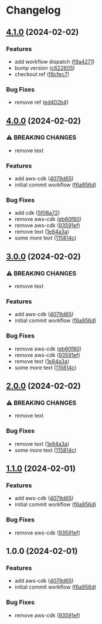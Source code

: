 # Changelog

## [4.1.0](https://github.com/blontic/release-please-demo/compare/v4.0.0...v4.1.0) (2024-02-02)


### Features

* add workflow dispatch ([f9a4271](https://github.com/blontic/release-please-demo/commit/f9a427175c2787eda977466850d33e6fe05ddb6e))
* bump version ([c622605](https://github.com/blontic/release-please-demo/commit/c6226055878632477abe540f28baa2af6bf3f025))
* checkout ref ([f6cfec7](https://github.com/blontic/release-please-demo/commit/f6cfec723ee21ca7c1ed7277df51e948ce3bf590))


### Bug Fixes

* remove ref ([ed402b4](https://github.com/blontic/release-please-demo/commit/ed402b47563f8d1a884a65c489ff17900b930fcf))

## [4.0.0](https://github.com/blontic/release-please-demo/compare/v3.0.0...v4.0.0) (2024-02-02)


### ⚠ BREAKING CHANGES

* remove text

### Features

* add aws-cdk ([4079d65](https://github.com/blontic/release-please-demo/commit/4079d655209443447d1e0521ef8ac99509327916))
* initial commit workflow ([f6a956d](https://github.com/blontic/release-please-demo/commit/f6a956d21ef8847af01b722b8e2f86d1c5d94f17))


### Bug Fixes

* add cdk ([5f08a72](https://github.com/blontic/release-please-demo/commit/5f08a72ce17c90a6cf811594f9a26a781abeb786))
* remove aws-cdk ([eb60f80](https://github.com/blontic/release-please-demo/commit/eb60f80f18260b03c252831d2ae0f4ad0448795b))
* remove aws-cdk ([93591ef](https://github.com/blontic/release-please-demo/commit/93591efd60be68afac0b96a117647efa199c7ae3))
* remove text ([1e84a3a](https://github.com/blontic/release-please-demo/commit/1e84a3a98066527b86a2f7e26175772aa4816d3b))
* some more text ([115814c](https://github.com/blontic/release-please-demo/commit/115814cbafaea9d4dfd598c85105d87c8b8389e1))

## [3.0.0](https://github.com/blontic/release-please-demo/compare/v2.0.0...v3.0.0) (2024-02-02)


### ⚠ BREAKING CHANGES

* remove text

### Features

* add aws-cdk ([4079d65](https://github.com/blontic/release-please-demo/commit/4079d655209443447d1e0521ef8ac99509327916))
* initial commit workflow ([f6a956d](https://github.com/blontic/release-please-demo/commit/f6a956d21ef8847af01b722b8e2f86d1c5d94f17))


### Bug Fixes

* remove aws-cdk ([eb60f80](https://github.com/blontic/release-please-demo/commit/eb60f80f18260b03c252831d2ae0f4ad0448795b))
* remove aws-cdk ([93591ef](https://github.com/blontic/release-please-demo/commit/93591efd60be68afac0b96a117647efa199c7ae3))
* remove text ([1e84a3a](https://github.com/blontic/release-please-demo/commit/1e84a3a98066527b86a2f7e26175772aa4816d3b))
* some more text ([115814c](https://github.com/blontic/release-please-demo/commit/115814cbafaea9d4dfd598c85105d87c8b8389e1))

## [2.0.0](https://github.com/blontic/release-please-demo/compare/v1.1.0...v2.0.0) (2024-02-02)


### ⚠ BREAKING CHANGES

* remove text

### Bug Fixes

* remove text ([1e84a3a](https://github.com/blontic/release-please-demo/commit/1e84a3a98066527b86a2f7e26175772aa4816d3b))
* some more text ([115814c](https://github.com/blontic/release-please-demo/commit/115814cbafaea9d4dfd598c85105d87c8b8389e1))

## [1.1.0](https://github.com/blontic/release-please-demo/compare/v1.0.0...v1.1.0) (2024-02-01)


### Features

* add aws-cdk ([4079d65](https://github.com/blontic/release-please-demo/commit/4079d655209443447d1e0521ef8ac99509327916))
* initial commit workflow ([f6a956d](https://github.com/blontic/release-please-demo/commit/f6a956d21ef8847af01b722b8e2f86d1c5d94f17))


### Bug Fixes

* remove aws-cdk ([93591ef](https://github.com/blontic/release-please-demo/commit/93591efd60be68afac0b96a117647efa199c7ae3))

## 1.0.0 (2024-02-01)


### Features

* add aws-cdk ([4079d65](https://github.com/blontic/release-please-demo/commit/4079d655209443447d1e0521ef8ac99509327916))
* initial commit workflow ([f6a956d](https://github.com/blontic/release-please-demo/commit/f6a956d21ef8847af01b722b8e2f86d1c5d94f17))


### Bug Fixes

* remove aws-cdk ([93591ef](https://github.com/blontic/release-please-demo/commit/93591efd60be68afac0b96a117647efa199c7ae3))
